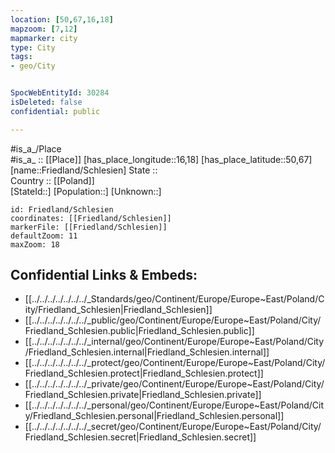 ```yaml
---
location: [50,67,16,18] 
mapzoom: [7,12] 
mapmarker: city 
type: City
tags:
- geo/City


SpocWebEntityId: 30284
isDeleted: false
confidential: public

---
```

#is_a_/Place  
#is_a_ :: [[Place]] 
[has_place_longitude::16,18] 
[has_place_latitude::50,67] 
[name::Friedland/Schlesien] 
State ::  
Country :: [[Poland]]  
[StateId::] 
[Population::] 
[Unknown::] 


```leaflet
id: Friedland/Schlesien
coordinates: [[Friedland/Schlesien]] 
markerFile: [[Friedland/Schlesien]] 
defaultZoom: 11 
maxZoom: 18
```


## Confidential Links & Embeds: 
- [[../../../../../../../_Standards/geo/Continent/Europe/Europe~East/Poland/City/Friedland_Schlesien|Friedland_Schlesien]] 
- [[../../../../../../../_public/geo/Continent/Europe/Europe~East/Poland/City/Friedland_Schlesien.public|Friedland_Schlesien.public]] 
- [[../../../../../../../_internal/geo/Continent/Europe/Europe~East/Poland/City/Friedland_Schlesien.internal|Friedland_Schlesien.internal]] 
- [[../../../../../../../_protect/geo/Continent/Europe/Europe~East/Poland/City/Friedland_Schlesien.protect|Friedland_Schlesien.protect]] 
- [[../../../../../../../_private/geo/Continent/Europe/Europe~East/Poland/City/Friedland_Schlesien.private|Friedland_Schlesien.private]] 
- [[../../../../../../../_personal/geo/Continent/Europe/Europe~East/Poland/City/Friedland_Schlesien.personal|Friedland_Schlesien.personal]] 
- [[../../../../../../../_secret/geo/Continent/Europe/Europe~East/Poland/City/Friedland_Schlesien.secret|Friedland_Schlesien.secret]] 
